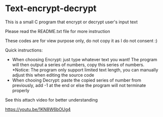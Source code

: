 # Text-encrypt-decrypt
This is a small C program that encrypt or decrypt user's input text

Please read the README.txt file for more instruction

These codes are for view purpose only, do not copy it as I do not consent :)

Quick instructions:
- When choosing Encrypt: just type whatever text you want! The program will then output a series of numbers, copy this series of numbers.
  *Notice: The program only support limited text length, you can manually adjust this when editing the source code
- When chooing Decrypt: paste the copied series of number from previously, add -1 at the end or else the program will not terminate properly

See this attach video for better understanding

https://youtu.be/1KN8W6bOUg4
